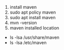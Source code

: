 1. install maven
2. sudo apt policy maven
3. sudo apt install maven
4. mvn -version
5. maven installed location
- ls -lsa /usr/share/maven
- ls -lsa /etc/maven
